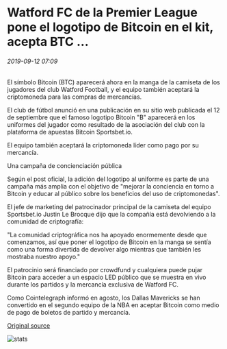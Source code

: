 # Watford FC de la Premier League pone el logotipo de Bitcoin en el kit, acepta BTC ...

###### 2019-09-12 07:09

El símbolo Bitcoin (BTC) aparecerá ahora en la manga de la camiseta de los jugadores del club Watford Football, y el equipo también aceptará la criptomoneda para las compras de mercancías.

El club de fútbol anunció en una publicación en su sitio web publicada el 12 de septiembre que el famoso logotipo Bitcoin "B" aparecerá en los uniformes del jugador como resultado de la asociación del club con la plataforma de apuestas Bitcoin Sportsbet.io.

El equipo también aceptará la criptomoneda líder como pago por su mercancía.

Una campaña de concienciación pública

Según el post oficial, la adición del logotipo al uniforme es parte de una campaña más amplia con el objetivo de "mejorar la conciencia en torno a Bitcoin y educar al público sobre los beneficios del uso de criptomonedas".

El jefe de marketing del patrocinador principal de la camiseta del equipo Sportsbet.io Justin Le Brocque dijo que la compañía está devolviendo a la comunidad de criptografía:

"La comunidad criptográfica nos ha apoyado enormemente desde que comenzamos, así que poner el logotipo de Bitcoin en la manga se sentía como una forma divertida de devolver algo mientras que también les mostraba nuestro apoyo."

El patrocinio será financiado por crowdfund y cualquiera puede pujar Bitcoin para acceder a un espacio LED público que se muestra en vivo durante los partidos y la mercancía exclusiva de Watford FC.

Como Cointelegraph informó en agosto, los Dallas Mavericks se han convertido en el segundo equipo de la NBA en aceptar Bitcoin como medio de pago de boletos de partido y mercancía.

[Original source](https://cointelegraph.com/news/premier-leagues-watford-fc-puts-bitcoin-logo-on-kit-accepts-btc)

![stats](https://c.statcounter.com/11760860/0/a89fa40b/1/ "stats")